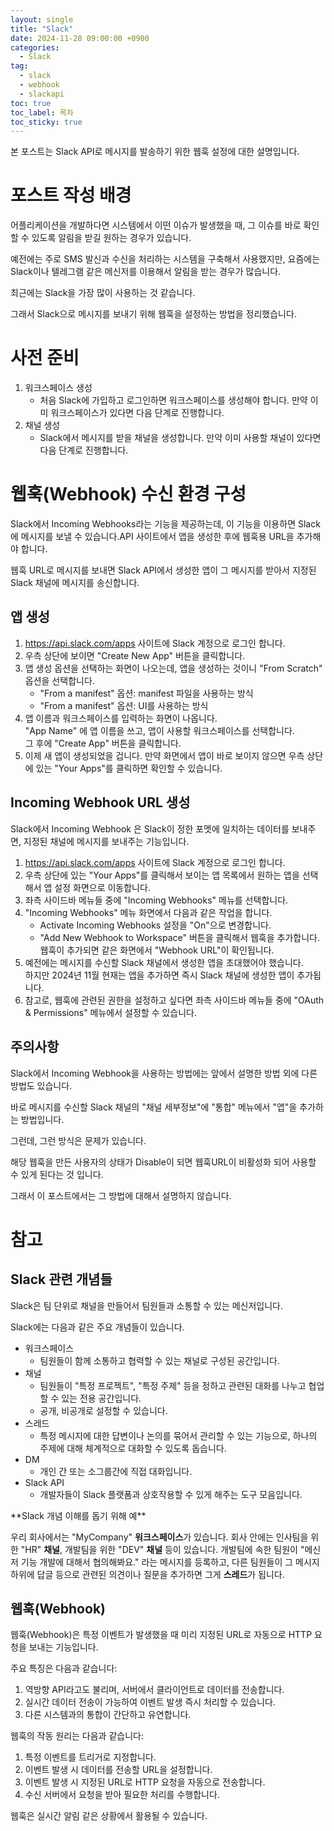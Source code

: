 ```yaml
---
layout: single
title: "Slack"
date: 2024-11-28 09:00:00 +0900
categories: 
  - Slack
tag: 
  - slack
  - webhook
  - slackapi
toc: true
toc_label: 목차
toc_sticky: true
---
```


본 포스트는 Slack API로 메시지를 발송하기 위한 웹훅 설정에 대한 설명입니다.

# 포스트 작성 배경

어플리케이션을 개발하다면 시스템에서 이떤 이슈가 발생했을 때, 그 이슈를 바로 확인할 수 있도록 알림을 받길 원하는 경우가 있습니다. 

예전에는 주로 SMS 발신과 수신을 처리하는 시스템을 구축해서 사용했지만, 요즘에는 Slack이나 텔레그램 같은 메신저를 이용해서 알림을 받는 경우가 많습니다.

최근에는 Slack을 가장 많이 사용하는 것 같습니다.

그래서 Slack으로 메시지를 보내기 위해 웹훅을 설정하는 방법을 정리했습니다.

# 사전 준비 

1. 워크스페이스 생성
   - 처음 Slack에 가입하고 로그인하면 워크스페이스를 생성해야 합니다. 만약 이미 워크스페이스가 있다면 다음 단계로 진행합니다.
2. 채널 생성
   - Slack에서 메시지를 받을 채널을 생성합니다. 만약 이미 사용할 채널이 있다면 다음 단계로 진행합니다.

# 웹훅(Webhook) 수신 환경 구성

Slack에서 Incoming Webhooks라는 기능을 제공하는데, 이 기능을 이용하면 Slack에 메시지를 보낼 수 있습니다.API 사이트에서 앱을 생성한 후에 웹훅용 URL을 추가해야 합니다.

웹훅 URL로 메시지를 보내면 Slack API에서 생성한 앱이 그 메시지를 받아서 지정된 Slack 채널에 메시지를 송신합니다.

## 앱 생성

1. https://api.slack.com/apps 사이트에 Slack 계정으로 로그인 합니다.
2. 우측 상단에 보이면 "Create New App" 버튼을 클릭합니다.
3. 앱 생성 옵션을 선택하는 화면이 나오는데, 앱을 생성하는 것이니 "From Scratch" 옵션을 선택합니다.
   - "From a manifest" 옵션: manifest 파일을 사용하는 방식
   - "From a manifest" 옵션: UI를 사용하는 방식 
4. 앱 이름과 워크스페이스를 입력하는 화면이 나옵니다. <br> "App Name" 에 앱 이름을 쓰고, 앱이 사용할 워크스페이스를 선택합니다. <br> 그 후에 "Create App" 버튼을 클릭합니다.
5. 이제 새 앱이 생성되었을 겁니다. 만약 화면에서 앱이 바로 보이지 않으면 우측 상단에 있는 "Your Apps"를 클릭하면 확인할 수 있습니다.

## Incoming Webhook URL 생성

Slack에서 Incoming Webhook 은 Slack이 정한 포멧에 일치하는 데이터를 보내주면, 지정된 채널에 메시지를 보내주는 기능입니다. 

1. https://api.slack.com/apps 사이트에 Slack 계정으로 로그인 합니다.
2. 우측 상단에 있는 "Your Apps"를 클릭해서 보이는 앱 목록에서 원하는 앱을 선택해서 앱 설정 화면으로 이동합니다.
3. 좌측 사이드바 메뉴들 중에 "Incoming Webhooks" 메뉴를 선택합니다.
4. "Incoming Webhooks" 메뉴 화면에서 다음과 같은 작업을 합니다.
   - Activate Incoming Webhooks 설정을 "On"으로 변경합니다.
   - "Add New Webhook to Workspace" 버튼을 클릭해서 웹훅을 추가합니다. <br> 웹훅이 추가되면 같은 화면에서 "Webhook URL"이 확인됩니다.
5. 예전에는 메시지를 수신할 Slack 채널에서 생성한 앱을 초대했어야 했습니다. <br> 하지만 2024년 11월 현재는 앱을 추가하면 즉시 Slack 채널에 생성한 앱이 추가됩니다.    
6. 참고로, 웹훅에 관련된 권한을 설정하고 싶다면 좌측 사이드바 메뉴들 중에 "OAuth & Permissions" 메뉴에서 설정할 수 있습니다.

## 주의사항

Slack에서 Incoming Webhook을 사용하는 방법에는 앞에서 설명한 방법 외에 다른 방법도 있습니다.

바로 메시지를 수신할 Slack 채널의 "채널 세부정보"에 "통합" 메뉴에서 "앱"을 추가하는 방법입니다.

그런데, 그런 방식은 문제가 있습니다.

해당 웹훅을 만든 사용자의 상태가 Disable이 되면 웹훅URL이 비활성화 되어 사용할 수 있게 된다는 것 입니다.

그래서 이 포스트에서는 그 방법에 대해서 설명하지 않습니다.

# 참고

## Slack 관련 개념들

Slack은 팀 단위로 채널을 만들어서 팀원들과 소통할 수 있는 메신저입니다.

Slack에는 다음과 같은 주요 개념들이 있습니다.

- 워크스페이스
  - 팀원들이 함께 소통하고 협력할 수 있는 채널로 구성된 공간입니다.
- 채널
  - 팀원들이 "특정 프로젝트", "특정 주제" 등을 정하고 관련된 대화를 나누고 협업할 수 있는 전용 공간입니다.
  - 공개, 비공개로 설정할 수 있습니다.
- 스레드
  - 특정 메시지에 대한 답변이나 논의를 묶어서 관리할 수 있는 기능으로, 하나의 주제에 대해 체계적으로 대화할 수 있도록 돕습니다.
- DM
  - 개인 간 또는 소그룹간에 직접 대화입니다.
- Slack API
  - 개발자들이 Slack 플랫폼과 상호작용할 수 있게 해주는 도구 모음입니다.
 
<div class="notice" markdown="1">
**Slack 개념 이해를 돕기 위해 예**

우리 회사에서는 "MyCompany" **워크스페이스**가 있습니다.
회사 안에는 인사팀을 위한 "HR" **채널**, 개발팀을 위한 "DEV" **채널** 등이 있습니다.
개발팀에 속한 팀원이 "메신저 기능 개발에 대해서 협의해봐요." 라는 메시지를 등록하고, 
다른 팀원들이 그 메시지 하위에 답글 등으로 관련된 의견이나 질문을 추가하면 그게 **스레드**가 됩니다.  
</div>

## 웹훅(Webhook)

웹훅(Webhook)은 특정 이벤트가 발생했을 때 미리 지정된 URL로 자동으로 HTTP 요청을 보내는 기능입니다. 

주요 특징은 다음과 같습니다:

1. 역방향 API라고도 불리며, 서버에서 클라이언트로 데이터를 전송합니다.
2. 실시간 데이터 전송이 가능하여 이벤트 발생 즉시 처리할 수 있습니다.
3. 다른 시스템과의 통합이 간단하고 유연합니다.

웹훅의 작동 원리는 다음과 같습니다:

1. 특정 이벤트를 트리거로 지정합니다.
2. 이벤트 발생 시 데이터를 전송할 URL을 설정합니다.
3. 이벤트 발생 시 지정된 URL로 HTTP 요청을 자동으로 전송합니다.
4. 수신 서버에서 요청을 받아 필요한 처리를 수행합니다.

웹훅은 실시간 알림 같은 상황에서 활용될 수 있습니다.
